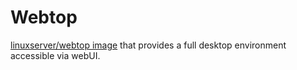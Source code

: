 # Webtop

[linuxserver/webtop image](https://docs.linuxserver.io/images/docker-webtop/) that provides a full desktop environment accessible via webUI.
